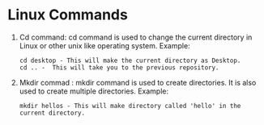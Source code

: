 # Linux Commands

1. Cd command: cd command is used to change the current directory in Linux or other unix like operating system.
    Example: 
    ```
    cd desktop - This will make the current directory as Desktop.
    cd .. -  This will take you to the previous repository.
    ```     
    
2. Mkdir commad : mkdir command is used to create directories. It is also used to create multiple directories.
    Example: 
    ```
    mkdir hellos - This will make directory called 'hello' in the current directory.
    ```
